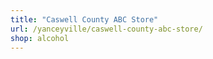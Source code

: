 ```yaml
---
title: "Caswell County ABC Store"
url: /yanceyville/caswell-county-abc-store/
shop: alcohol
---
```

